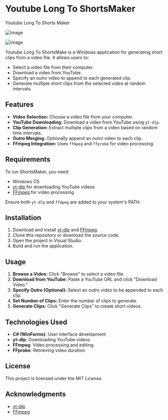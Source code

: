 # Youtube Long To ShortsMaker
Youtube Long To Shorts Maker

![image](https://github.com/user-attachments/assets/78fe9255-e091-4a20-9a2a-769fbaa65f58)


![image](https://github.com/user-attachments/assets/649b736e-53aa-4fc8-916e-079739a18608)


Youtube Long To ShortsMake is a Windows application for generating short clips from a video file. It allows users to:
- Select a video file from their computer.
- Download a video from YouTube.
- Specify an outro video to append to each generated clip.
- Generate multiple short clips from the selected video at random intervals.

## Features
- **Video Selection:** Choose a video file from your computer.
- **YouTube Downloading:** Download a video from YouTube using `yt-dlp`.
- **Clip Generation:** Extract multiple clips from a video based on random time intervals.
- **Outro Merging:** Optionally append an outro video to each clip.
- **FFmpeg Integration:** Uses `ffmpeg` and `ffprobe` for video processing.

## Requirements
To run ShortsMaker, you need:
- Windows OS
- [yt-dlp](https://github.com/yt-dlp/yt-dlp) for downloading YouTube videos
- [FFmpeg](https://ffmpeg.org/) for video processing

Ensure both `yt-dlp` and `ffmpeg` are added to your system's PATH.

## Installation
1. Download and install [yt-dlp](https://github.com/yt-dlp/yt-dlp) and [FFmpeg](https://ffmpeg.org/).
2. Clone this repository or download the source code.
3. Open the project in Visual Studio.
4. Build and run the application.

## Usage
1. **Browse a Video:** Click "Browse" to select a video file.
2. **Download from YouTube:** Paste a YouTube URL and click "Download Video."
3. **Specify Outro (Optional):** Select an outro video to be appended to each clip.
4. **Set Number of Clips:** Enter the number of clips to generate.
5. **Generate Clips:** Click "Generate Clips" to create short videos.

## Technologies Used
- **C# (WinForms)**: User interface development
- **yt-dlp**: Downloading YouTube videos
- **FFmpeg**: Video processing and editing
- **FFprobe**: Retrieving video duration

## License
This project is licensed under the MIT License.

## Acknowledgments
- [yt-dlp](https://github.com/yt-dlp/yt-dlp)
- [FFmpeg](https://ffmpeg.org/)

